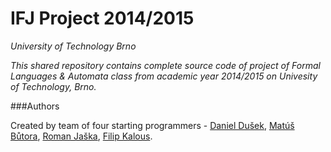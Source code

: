 IFJ Project 2014/2015
=======
*University of Technology Brno*

*This shared repository contains complete source code of project of Formal Languages & Automata class from academic year 2014/2015 on Univesity of Technology, Brno.*


###Authors

Created by team of four starting programmers - [Daniel Dušek](https://github.com/dusekdan), [Matúš Bůtora](https://github.com/butoramatus), [Roman Jaška](https://github.com/rsn4ke), [Filip Kalous](https://github.com/Strihtrs).


